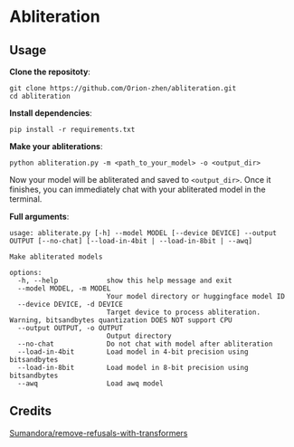 # Abliteration

## Usage

**Clone the repositoty**:

```shell
git clone https://github.com/Orion-zhen/abliteration.git
cd abliteration
```

**Install dependencies**:

```shell
pip install -r requirements.txt
```

**Make your abliterations**:

```shell
python abliteration.py -m <path_to_your_model> -o <output_dir>
```

Now your model will be abliterated and saved to `<output_dir>`. Once it finishes, you can immediately chat with your abliterated model in the terminal.

**Full arguments**:

```shell
usage: abliterate.py [-h] --model MODEL [--device DEVICE] --output OUTPUT [--no-chat] [--load-in-4bit | --load-in-8bit | --awq]

Make abliterated models

options:
  -h, --help            show this help message and exit
  --model MODEL, -m MODEL
                        Your model directory or huggingface model ID
  --device DEVICE, -d DEVICE
                        Target device to process abliteration. Warning, bitsandbytes quantization DOES NOT support CPU
  --output OUTPUT, -o OUTPUT
                        Output directory
  --no-chat             Do not chat with model after abliteration
  --load-in-4bit        Load model in 4-bit precision using bitsandbytes
  --load-in-8bit        Load model in 8-bit precision using bitsandbytes
  --awq                 Load awq model
```

## Credits

[Sumandora/remove-refusals-with-transformers](https://github.com/Sumandora/remove-refusals-with-transformers)
